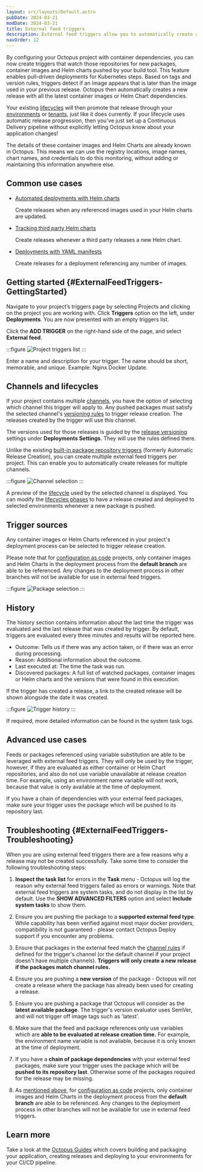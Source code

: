 ```yaml
---
layout: src/layouts/Default.astro
pubDate: 2024-03-21
modDate: 2024-03-21
title: External feed triggers
description: External feed triggers allow you to automatically create a new release as a result of new container images or helm charts being pushed to their respective repositories.
navOrder: 12
---
```


By configuring your Octopus project with container dependencies, you can now create triggers that watch those repositories for new packages, container images and Helm charts pushed by your build tool. This feature enables pull-driven deployments for Kubernetes steps. Based on tags and version rules, triggers detect if an image appears that is later than the image used in your previous release. Octopus then automatically creates a new release with all the latest container images or Helm Chart dependencies.

Your existing [lifecycles](/docs/releases/lifecycles/) will then promote that release through your [environments](/docs/infrastructure/environments) or [tenants](/docs/tenants), just like it does currently. If your lifecycle uses automatic release progression, then you've just set up a Continuous Delivery pipeline without explicitly letting Octopus know about your application changes!

The details of these container images and Helm Charts are already known in Octopus. This means we can use the registry locations, image names, chart names, and credentials to do this monitoring, without adding or maintaining this information anywhere else.

## Common use cases

- [Automated deployments with Helm charts](/docs/deployments/kubernetes/helm-update#setting-up-referenced-images-with-helm-chart-deployments)

  Create releases when any referenced images used in your Helm charts are updated.

- [Tracking third party Helm charts](/docs/deployments/kubernetes/automatically-track-third-party-helm-charts)

  Create releases whenever a third party releases a new Helm chart.

- [Deployments with YAML manifests](/docs/deployments/kubernetes/deploy-raw-yaml#referencing-packages)

  Create releases for a deployment referencing any number of images.

## Getting started {#ExternalFeedTriggers-GettingStarted}

Navigate to your project’s triggers page by selecting Projects and clicking on the project you are working with. Click **Triggers** option on the left, under **Deployments**. You are now presented with an empty triggers list.

Click the **ADD TRIGGER** on the right-hand side of the page, and select **External feed**.

:::figure
![Project triggers list](/docs/projects/project-triggers/images/add-trigger-popup.png)
:::

Enter a name and description for your trigger. The name should be short, memorable, and unique. Example: Nginx Docker Update.

## Channels and lifecycles

If your project contains multiple [channels](/docs/releases/channels), you have the option of selecting which channel this trigger will apply to. Any pushed packages must satisfy the selected channel's [versioning rules](/docs/releases/channels#version-rules) to trigger release creation. The releases created by the trigger will use this channel.

The versions used for those releases is guided by the [release versioning](/docs/releases/release-versioning) settings under **Deployments Settings**. They will use the rules defined there.

Unlike the existing [built-in package repository triggers](/docs/projects/project-triggers/built-in-package-repository-triggers) (formerly Automatic Release Creation), you can create multiple external feed triggers per project. This can enable you to automatically create releases for multiple channels.

:::figure
![Channel selection](/docs/projects/project-triggers/images/external-trigger-channel.png)
:::

A preview of the [lifecycle](/docs/releases/lifecycles) used by the selected channel is displayed. You can modify the [lifecycles phases](/docs/releases/lifecycles/#Lifecycles-LifecyclePhases) to have a release created and deployed to selected environments whenever a new package is pushed.

## Trigger sources

Any container images or Helm Charts referenced in your project's deployment process can be selected to trigger release creation.

Please note that for [configuration as code](/docs/projects/version-control/config-as-code-reference) projects, only container images and Helm Charts in the deployment process from the **default branch** are able to be referenced. Any changes to the deployment process in other branches will not be available for use in external feed triggers.

:::figure
![Package selection](/docs/projects/project-triggers/images/external-feed-trigger-packages.png)
:::

## History

The history section contains information about the last time the trigger was evaluated and the last release that was created by trigger. By default, triggers are evaluated every three minutes and results will be reported here.

- Outcome: Tells us if there was any action taken, or if there was an error during processing.
- Reason: Additional information about the outcome.
- Last executed at: The time the task was run.
- Discovered packages: A full list of watched packages, container images or Helm charts and the versions that were found in this execution.

If the trigger has created a release, a link to the created release will be shown alongside the date it was created.

:::figure
![Trigger history](/docs/projects/project-triggers/images/external-feed-trigger-history.png)
:::

If required, more detailed information can be found in the system task logs.

## Advanced use cases

Feeds or packages referenced using variable substitution are able to be leveraged with external feed triggers. They will only be used by the trigger, however, if they are evaluated as either container or Helm Chart repositories, and also do not use variable unavailable at release creation time. For example, using an environment name variable will not work, because that value is only available at the time of deployment.

If you have a chain of dependencies with your external feed packages, make sure your trigger uses the package which will be pushed to its repository last.

## Troubleshooting {#ExternalFeedTriggers-Troubleshooting}

When you are using external feed triggers there are a few reasons why a release may not be created successfully. Take some time to consider the following troubleshooting steps:

1. **Inspect the task list** for errors in the **Task** menu - Octopus will log the reason why external feed triggers failed as errors or warnings. Note that external feed triggers are system tasks, and do not display in the list by default. Use the **SHOW ADVANCED FILTERS** option and select **Include system tasks** to show them.

2. Ensure you are pushing the package to a **supported external feed type**. While capability has been verified against most major docker providers, compatibility is not guaranteed - please contact Octopus Deploy support if you encounter any problems.

3. Ensure that packages in the external feed match the [channel rules](/docs/releases/channels#version-rules) if defined for the trigger's channel (or the default channel if your project doesn't have multiple channels). **Triggers will only create a new release if the packages match channel rules.**

4. Ensure you are pushing a **new version** of the package - Octopus will not create a release where the package has already been used for creating a release.

5. Ensure you are pushing a package that Octopus will consider as the **latest available package**. The trigger's version evaluator uses SemVer, and will not trigger off image tags such as 'latest'.

6. Make sure that the feed and package references only use variables which are **able to be evaluated at release creation time.** For example, the environment name variable is not available, because it is only known at the time of deployment.

7. If you have a **chain of package dependencies** with your external feed packages, make sure your trigger uses the package which will be **pushed to its repository last**. Otherwise some of the packages required for the release may be missing.

8. As [mentioned above](/docs/projects/project-triggers/external-feed-triggers#trigger-sources), for [configuration as code](/docs/projects/version-control/config-as-code-reference) projects, only container images and Helm Charts in the deployment process from the **default branch** are able to be referenced. Any changes to the deployment process in other branches will not be available for use in external feed triggers.

## Learn more

Take a look at the [Octopus Guides](https://yamldoc.liuyan.wang/docs/guides) which covers building and packaging your application, creating releases and deploying to your environments for your CI/CD pipeline.
